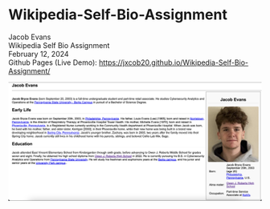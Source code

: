 # Wikipedia-Self-Bio-Assignment

Jacob Evans <br>
Wikipedia Self Bio Assignment <br>
February 12, 2024 <br>
Github Pages (Live Demo): https://jxcob20.github.io/Wikipedia-Self-Bio-Assignment/

<img src="images/screenshot.png" alt="Screenshot of site.">
